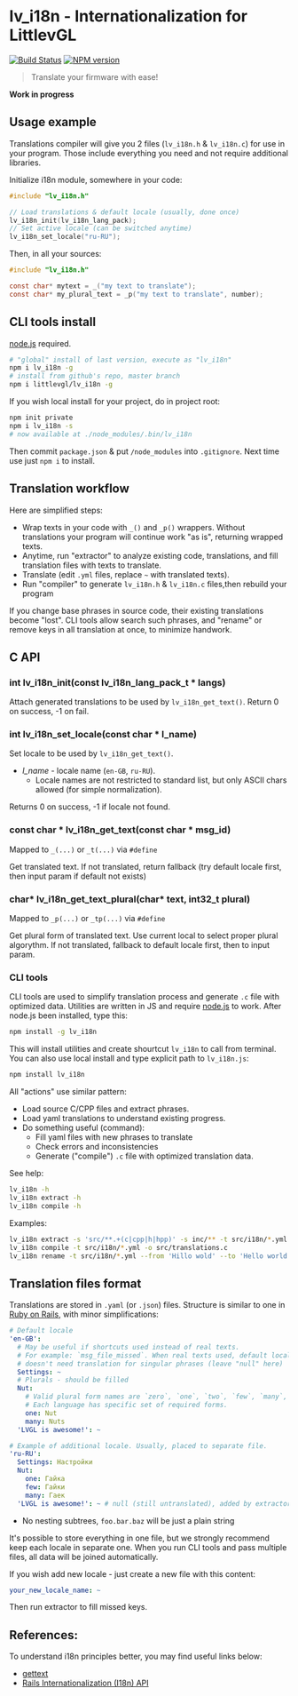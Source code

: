 lv_i18n - Internationalization for LittlevGL
============================================

[![Build Status](https://img.shields.io/travis/littlevgl/lv_i18n/master.svg?style=flat)](https://travis-ci.org/littlevgl/lv_i18n)
[![NPM version](https://img.shields.io/npm/v/lv_i18n.svg?style=flat)](https://www.npmjs.org/package/lv_i18n)

> Translate your firmware with ease!

**Work in progress**

Usage example
-------------

Translations compiler will give you 2 files (`lv_i18n.h` & `lv_i18n.c`) for use
in your program. Those include everything you need and not require additional
libraries.

Initialize i18n module, somewhere in your code:

```c
#include "lv_i18n.h"

// Load translations & default locale (usually, done once)
lv_i18n_init(lv_i18n_lang_pack);
// Set active locale (can be switched anytime)
lv_i18n_set_locale("ru-RU");
```

Then, in all your sources:

```c
#include "lv_i18n.h"

const char* mytext = _("my text to translate");
const char* my_plural_text = _p("my text to translate", number);
```

CLI tools install
-----------------

[node.js](https://nodejs.org/en/download/) required.

```sh
# "global" install of last version, execute as "lv_i18n"
npm i lv_i18n -g
# install from github's repo, master branch
npm i littlevgl/lv_i18n -g
```

If you wish local install for your project, do in project root:

```sh
npm init private
npm i lv_i18n -s
# now available at ./node_modules/.bin/lv_i18n
```

Then commit `package.json` & put `/node_modules` into `.gitignore`. Next time
use just `npm i` to install.


Translation workflow
--------------------

Here are simplified steps:

- Wrap texts in your code with `_()` and `_p()` wrappers. Without
  translations your program will continue work "as is", returning wrapped texts.
- Anytime, run "extractor" to analyze existing code, translations, and fill
  translation files with texts to translate.
- Translate (edit `.yml` files, replace `~` with translated texts).
- Run "compiler" to generate `lv_i18n.h` & `lv_i18n.c` files,then rebuild your
  program

If you change base phrases in source code, their existing translations become
"lost". CLI tools allow search such phrases, and "rename" or remove keys in all
translation at once, to minimize handwork.


C API
-----

### int lv_i18n_init(const lv_i18n_lang_pack_t * langs)

Attach generated translations to be used by `lv_i18n_get_text()`. Return 0
on success, -1 on fail.


### int lv_i18n_set_locale(const char * l_name)

Set locale to be used by `lv_i18n_get_text()`.

- _l_name_ - locale name (`en-GB`, `ru-RU`).
  - Locale names are not restricted to standard list, but only ASCII chars
    allowed (for simple normalization).

Returns 0 on success, -1 if locale not found.


### const char * lv_i18n_get_text(const char * msg_id)

Mapped to `_(...)` or `_t(...)` via `#define`

Get translated text. If not translated, return fallback (try default locale
first, then input param if default not exists)


### char* lv_i18n_get_text_plural(char* text, int32_t plural)

Mapped to `_p(...)` or `_tp(...)` via `#define`

Get plural form of translated text. Use current local to select proper plural
algorythm. If not translated, fallback to default locale first, then to input
param.


### CLI tools

CLI tools are used to simplify translation process and generate `.c` file with
optimized data. Utilities are written in JS and require
[node.js](https://nodejs.org/en/download/) to work. After node.js been
installed, type this:

```sh
npm install -g lv_i18n
```

This will install utilities and create shourtcut `lv_i18n` to call from terminal.
You can also use local install and type explicit path to `lv_i18n.js`:

```sh
npm install lv_i18n
```

All "actions" use similar pattern:

- Load source C/CPP files and extract phrases.
- Load yaml translations to understand existing progress.
- Do something useful (command):
  - Fill yaml files with new phrases to translate
  - Check errors and inconsistencies
  - Generate ("compile") `.c` file with optimized translation data.

See help:

```sh
lv_i18n -h
lv_i18n extract -h
lv_i18n compile -h
```

Examples:

```sh
lv_i18n extract -s 'src/**.+(c|cpp|h|hpp)' -s inc/** -t src/i18n/*.yml
lv_i18n compile -t src/i18n/*.yml -o src/translations.c
lv_i18n rename -t src/i18n/*.yml --from 'Hillo wold' --to 'Hello world!'
```

Translation files format
------------------------

Translations are stored in `.yaml` (or `.json`) files. Structure is similar to
one in [Ruby on Rails](https://guides.rubyonrails.org/i18n.html), with minor
simplifications:

```yaml
# Default locale
'en-GB':
  # May be useful if shortcuts used instead of real texts.
  # For example: `msg_file_missed`. When real texts used, default locale
  # doesn't need translation for singular phrases (leave "null" here)
  Settings: ~
  # Plurals - should be filled
  Nut:
    # Valid plural form names are `zero`, `one`, `two`, `few`, `many`, `other`
    # Each language has specific set of required forms.
    one: Nut
    many: Nuts
  'LVGL is awesome!': ~

# Example of additional locale. Usually, placed to separate file.
'ru-RU':
  Settings: Настройки
  Nut:
    one: Гайка
    few: Гайки
    many: Гаек
  'LVGL is awesome!': ~ # null (still untranslated), added by extractor
```

- No nesting subtrees, `foo.bar.baz` will be just a plain string

It's possible to store everything in one file, but we strongly recommend keep
each locale in separate one. When you run CLI tools and pass multiple
files, all data will be joined automatically.

If you wish add new locale - just create a new file with this content:

```yaml
your_new_locale_name: ~
```

Then run extractor to fill missed keys.


References:
-----------

To understand i18n principles better, you may find useful links below:

- [gettext](https://www.gnu.org/software/gettext/)
- [Rails Internationalization (I18n) API](https://guides.rubyonrails.org/i18n.html)
